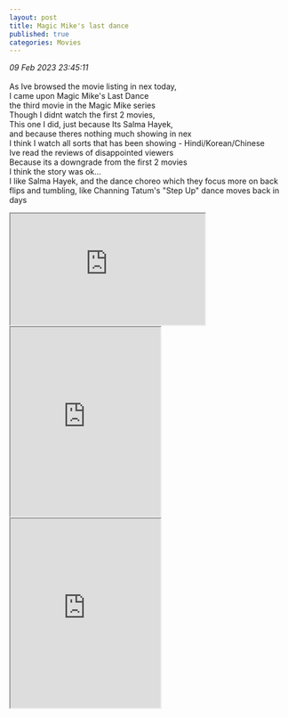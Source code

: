 ```yaml
---
layout: post
title: Magic Mike's last dance
published: true
categories: Movies
---
```

_09 Feb 2023 23:45:11_
<br>
<br>
As Ive browsed the movie listing in nex today,
<br>
I came upon Magic Mike's Last Dance
<br>
the third movie in the Magic Mike series
<br>
Though I didnt watch the first 2 movies,
<br>
This one I did, just because Its Salma Hayek,
<br>
and because theres nothing much showing in nex
<br>
I think I watch all sorts that has been showing - Hindi/Korean/Chinese
<br>
Ive read the reviews of disappointed viewers
<br>
Because its a downgrade from the first 2 movies
<br>
I think the story was ok...
<br>
I like Salma Hayek, and the dance choreo which they focus more on back flips and tumbling, like Channing Tatum's "Step Up" dance moves back in days
<br>
<iframe src="https://drive.google.com/file/d/1bILO3l-JuracjkpT1UL-whaPAkeIekFH/preview" width="350" height="200" allow="autoplay"></iframe>
<br>
<iframe src="https://drive.google.com/file/d/1Y0OtV8T5KuPqkT4KlpY0ZCBJRpXV48Gv/preview" width="270" height="340" allow="autoplay"></iframe>
<iframe src="https://drive.google.com/file/d/1gTJ5XVj-ro5shoi5dipwGlozcENBFuZE/preview" width="270" height="340" allow="autoplay"></iframe>
